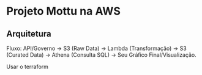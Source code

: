 # Projeto Mottu na AWS

## Arquitetura 
Fluxo: API/Governo → S3 (Raw Data) → Lambda (Transformação) → S3 (Curated Data) → Athena (Consulta SQL) → Seu Gráfico Final/Visualização.

Usar o terraform
